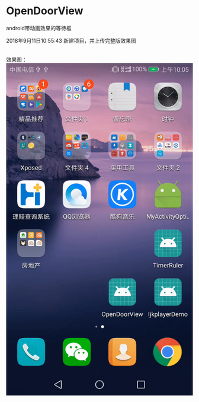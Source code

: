 # OpenDoorView
android带动画效果的等待框</br>

2018年9月11日10:55:43 新建项目，并上传完整版效果图</br></br>


效果图：</br>
![image](https://github.com/liunian1010/OpenDoorView/blob/master/gif/OpenDoorView.gif)
